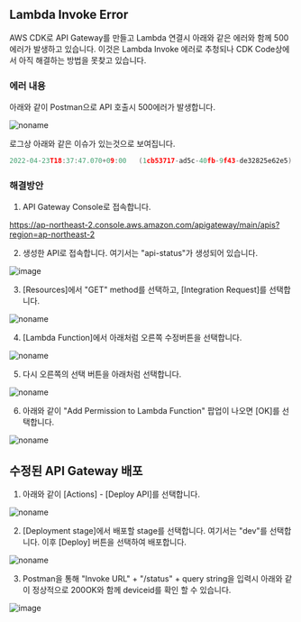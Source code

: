 ## Lambda Invoke Error

AWS CDK로 API Gateway를 만들고 Lambda 연결시 아래와 같은 에러와 함께 500 에러가 발생하고 있습니다. 이것은 Lambda Invoke 에러로 추청되나 CDK Code상에서 아직 해결하는 방법을 못찾고 있습니다.

### 에러 내용

아래와 같이 Postman으로 API 호출시 500에러가 발생합니다.

![noname](https://user-images.githubusercontent.com/52392004/171848973-c29b8b15-c5f4-4cbb-955c-a6fe6aac657f.png)


로그상 아래와 같은 이슈가 있는것으로 보여집니다.

```c
2022-04-23T18:37:47.070+09:00	(1cb53717-ad5c-40fb-9f43-de32825e62e5) Execution failed due to configuration error: Unable to transform request
```

### 해결방안

1) API Gateway Console로 접속합니다.

https://ap-northeast-2.console.aws.amazon.com/apigateway/main/apis?region=ap-northeast-2

2) 생성한 API로 접속합니다. 여기서는 "api-status"가 생성되어 있습니다. 

![image](https://user-images.githubusercontent.com/52392004/171849275-c483f953-8ec1-414f-8054-a4254ef36e05.png)

3) [Resources]에서 "GET" method를 선택하고, [Integration Request]를 선택합니다.

![noname](https://user-images.githubusercontent.com/52392004/171849550-2dab6b49-c353-4995-96c4-83038fe8adc9.png)

4) [Lambda Function]에서 아래처럼 오른쪽 수정버튼을 선택합니다.

![noname](https://user-images.githubusercontent.com/52392004/171849703-91fa5f59-fef3-4378-8aa2-8d962d1aec3a.png)

5) 다시 오른쪽의 선택 버튼을 아래처럼 선택합니다. 

![noname](https://user-images.githubusercontent.com/52392004/171849861-495dc7c7-aa35-4e98-9184-2e1efe1585f8.png)

6) 아래와 같이 "Add Permission to Lambda Function" 팝업이 나오면 [OK]를 선택합니다. 

![noname](https://user-images.githubusercontent.com/52392004/171850074-daace913-238a-430d-958d-ee18c769675d.png)


## 수정된 API Gateway 배포 

1) 아래와 같이 [Actions] - [Deploy API]를 선택합니다. 

![noname](https://user-images.githubusercontent.com/52392004/171850463-e80f1659-d53c-46b5-b971-e43fecaf9ce6.png)


2) [Deployment stage]에서 배포할 stage를 선택합니다. 여기서는 "dev"를 선택합니다. 이후 [Deploy] 버튼을 선택하여 배포합니다. 

![noname](https://user-images.githubusercontent.com/52392004/171850800-e5435ff9-5dc3-4244-8c43-2f5fcdecee41.png)

3) Postman을 통해 "Invoke URL" + "/status" + query string을 입력시 아래와 같이 정상적으로 200OK와 함께 deviceid를 확인 할 수 있습니다.

![image](https://user-images.githubusercontent.com/52392004/171851017-a0e8bc07-948c-4d0e-8775-59dcddf6c818.png)



